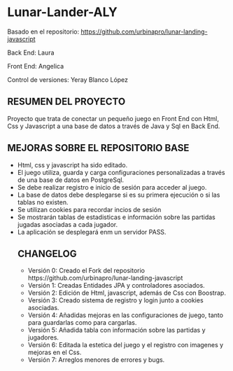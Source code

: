 # Lunar-Lander-ALY
Basado en el repositorio:
https://github.com/urbinapro/lunar-landing-javascript

Back End: Laura

Front End: Angelica

Control de versiones: Yeray Blanco López

## RESUMEN DEL PROYECTO
Proyecto que trata de conectar un pequeño juego en Front End con Html, Css y Javascript a una base de datos a través de Java y Sql en Back End.

## MEJORAS SOBRE EL REPOSITORIO  BASE
<ul>
  <li>Html, css y javascript ha sido editado.</li>
  <li>El juego utiliza, guarda y carga configuraciones personalizadas a través de una base de datos en PostgreSql.</li>
  <li>Se debe realizar registro e inicio de sesión para acceder al juego.</li>
  <li>La base de datos debe desplegarse si es su primera ejecución o si las tablas no existen.</li>
  <li>Se utilizan cookies para recordar incios de sesión</li>
  <li>Se mostrarán tablas de estadisticas e información sobre las partidas jugadas asociadas a cada jugador.</li>
  <li>La aplicación se desplegará enm un servidor PASS.</li>

## CHANGELOG
<ul>
<li>Versión 0: Creado el Fork del repositorio https://github.com/urbinapro/lunar-landing-javascript</li>
<li>Versión 1: Creadas Entidades JPA y controladores asociados.</li>
<li>Versión 2: Edición de Html, javascript, además de Css con Boostrap.</li>
<li>Versión 3: Creado sistema de registro y login junto a cookies asociadas.</li>
<li>Versión 4: Añadidas mejoras en las configuraciones de juego, tanto para guardarlas como para cargarlas.</li>
<li>Versión 5: Añadida tabla con información sobre las partidas y jugadores.</li>
<li>Versión 6: Editada la estetica del juego y el registro con imagenes y mejoras en el Css.</li>
<li>Versión 7: Arreglos menores de errores y bugs.</li>
